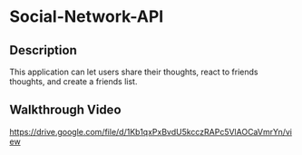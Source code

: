 # Social-Network-API

## Description
This application can let users share their thoughts, react to friends thoughts, and create a friends list.

## Walkthrough Video
https://drive.google.com/file/d/1Kb1qxPxBvdU5kcczRAPc5VlAOCaVmrYn/view

